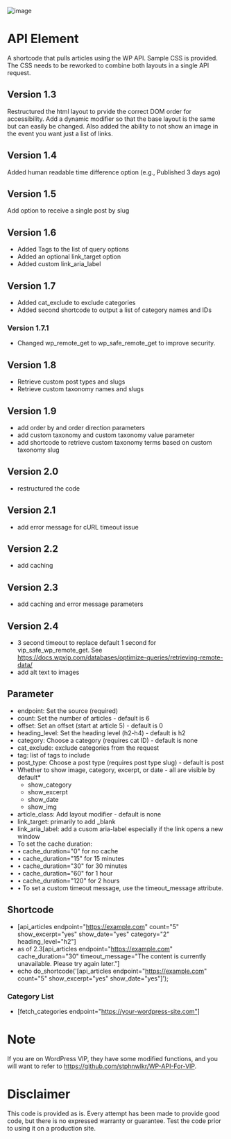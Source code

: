 ![image](https://awb4wp.com/wp-content/uploads/2023/09/grid-post-layout-scaled.jpg)

# API Element
 A shortcode that pulls articles using the WP API. Sample CSS is provided. The CSS needs to be reworked to combine both layouts in a single API request.

## Version 1.3 
Restructured the html layout to prvide the correct DOM order for accessibility. Add a dynamic modifier so that the base layout is the same but can easily be changed. Also added the ability to not show an image in the event you want just a list of links.

## Version 1.4
Added human readable time difference option (e.g., Published 3 days ago)

## Version 1.5
Add option to receive a single post by slug

## Version 1.6
* Added Tags to the list of query options
* Added an optional link_target option
* Added custom link_aria_label
## Version 1.7
* Added cat_exclude to exclude categories
* Added second shortcode to output a list of category names and IDs
### Version 1.7.1
* Changed wp_remote_get to wp_safe_remote_get to improve security.
## Version 1.8
* Retrieve custom post types and slugs
* Retrieve custom taxonomy names and slugs
## Version 1.9
* add order by and order direction parameters
* add custom taxonomy and custom taxonomy value parameter
* add shortcode to retrieve custom taxonomy terms based on custom taxonomy slug
## Version 2.0
* restructured the code
## Version 2.1
* add error message for cURL timeout issue
## Version 2.2
* add caching
## Version 2.3
* add caching and error message parameters
## Version 2.4
* 3 second timeout to replace default 1 second for vip_safe_wp_remote_get. See https://docs.wpvip.com/databases/optimize-queries/retrieving-remote-data/
* add alt text to images
 ## Parameter

* endpoint: Set the source (required)
* count: Set the number of articles - default is 6
* offset: Set an offset (start at article 5) - default is 0
* heading_level: Set the heading level (h2-h4) - default is h2
* category: Choose a category (requires cat ID) - default is none
* cat_exclude: exclude categories from the request
* tag: list of tags to include
* post_type: Choose a post type (requires post type slug) - default is post
* Whether to show image, category, excerpt, or date - all are visible by default*   
    - show_category
    - show_excerpt
    - show_date
    - show_img
* article_class: Add layout modifier - default is none
* link_target: primarily to add _blank
* link_aria_label: add a cusom aria-label especially if the link opens a new window
* To set the cache duration:
* 	•	cache_duration="0" for no cache
* 	•	cache_duration="15" for 15 minutes
* 	•	cache_duration="30" for 30 minutes
* 	•	cache_duration="60" for 1 hour
* 	•	cache_duration="120" for 2 hours
* 	•	To set a custom timeout message, use the timeout_message attribute.

## Shortcode

* [api_articles endpoint="https://example.com" count="5" show_excerpt="yes" show_date="yes" category="2" heading_level="h2"] 
* as of 2.3[api_articles endpoint="https://example.com" cache_duration="30" timeout_message="The content is currently unavailable. Please try again later."]
* echo do_shortcode('[api_articles endpoint="https://example.com" count="5" show_excerpt="yes" show_date="yes"]');

### Category List
* [fetch_categories endpoint="https://your-wordpress-site.com"]
# Note
If you are on WordPress VIP, they have some modified functions, and you will want to refer to https://github.com/stphnwlkr/WP-API-For-VIP.


# Disclaimer
This code is provided as is. Every attempt has been made to provide good code, but there is no expressed warranty or guarantee. Test the code prior to using it on a production site.
